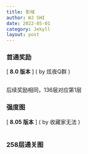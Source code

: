 ```yaml
---
title: 影域
author: WJ SHI
date: 2022-05-01
category: Jekyll
layout: post
---
```






### 首通奖励

[ **8.0 版本** ]    ( by 炫夜Q群 )

<img src="https://www.nextstepone.ltd/mff/images/yingyu3.jpg" alt="" referrerpolicy="no-referrer">



后续奖励相同，136层对应第1层



### 强度图

[ **8.05 版本** ]    ( by 收藏家无法 )

<img src="https://www.nextstepone.ltd/mff/images/yingyu2.png" alt="" referrerpolicy="no-referrer">



### 258层通关图

<img src="https://www.nextstepone.ltd/mff/images/yingyu1.png" alt="" referrerpolicy="no-referrer">
